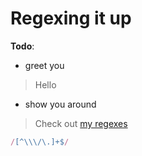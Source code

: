 # Regexing it up

**Todo**:
* greet you
> Hello
* show you around
> Check out [my regexes](/article/regexes)

```javascript
/[^\\\/\.]+$/
```